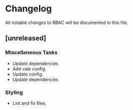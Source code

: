 # Changelog

All notable changes to RBAC will be documented in this file.

## [unreleased]

### Miscellaneous Tasks

- Update dependencies
- Add vale config
- Update config
- Update dependencies

### Styling

- Lint and fix files

<!-- fisher -->
